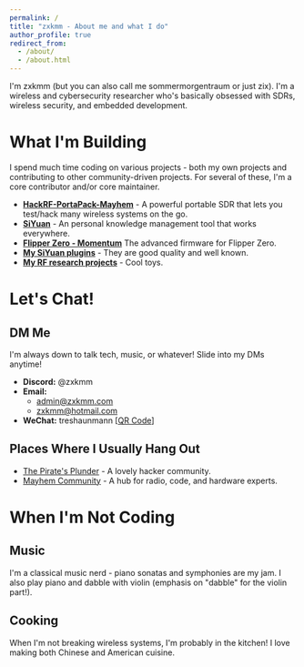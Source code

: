 ```yaml
---
permalink: /
title: "zxkmm - About me and what I do"
author_profile: true
redirect_from: 
  - /about/
  - /about.html
---
```


I'm zxkmm (but you can also call me sommermorgentraum or just zix). I'm a wireless and cybersecurity researcher who's basically obsessed with SDRs, wireless security, and embedded development.


# What I'm Building
I spend much time coding on various projects - both my own projects and contributing to other community-driven projects. For several of these, I'm a core contributor and/or core maintainer.
- **[HackRF-PortaPack-Mayhem](https://github.com/portapack-mayhem/mayhem-firmware)** - A powerful portable SDR that lets you test/hack many wireless systems on the go.
- **[SiYuan](https://github.com/siyuan-note/siyuan)** - An personal knowledge management tool that works everywhere.
- **[Flipper Zero - Momentum](https://github.com/Next-Flip/Momentum-Firmware)** The advanced firmware for Flipper Zero.
- **[My SiYuan plugins](https://github.com/stars/zxkmm/lists/my-siyuan-plugins)** - They are good quality and well known.
- **[My RF research projects](https://github.com/stars/zxkmm/lists/my-rf-research-projects)** - Cool toys.

# Let's Chat!
## DM Me
I'm always down to talk tech, music, or whatever! Slide into my DMs anytime!
- **Discord:** @zxkmm
- **Email:** 
  - [admin@zxkmm.com](mailto:admin@zxkmm.com)
  - [zxkmm@hotmail.com](mailto:zxkmm@hotmail.com)
- **WeChat:** treshaunmann [[QR Code](https://api.qrserver.com/v1/create-qr-code/?size=150x150&data=https://u.wechat.com/MOHiZKyc0KEJRIp0IpniK60?s=2)]

## Places Where I Usually Hang Out
- [The Pirate's Plunder](https://discord.gg/TsGUcUGK3Q) - A lovely hacker community.
- [Mayhem Community](https://discord.gg/sPY3Gp5h8n) - A hub for radio, code, and hardware experts.


# When I'm Not Coding
## Music
I'm a classical music nerd - piano sonatas and symphonies are my jam. I also play piano and dabble with violin (emphasis on "dabble" for the violin part!).

## Cooking
When I'm not breaking wireless systems, I'm probably in the kitchen! I love making both Chinese and American cuisine.